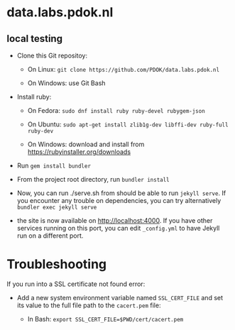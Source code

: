 # data.labs.pdok.nl

## local testing

- Clone this Git repositoy:

  - On Linux: `git clone https://github.com/PDOK/data.labs.pdok.nl`

  - On Windows: use Git Bash

- Install ruby:

  - On Fedora: `sudo dnf install ruby ruby-devel rubygem-json`

  - On Ubuntu: `sudo apt-get install zlib1g-dev libffi-dev ruby-full ruby-dev`

  - On Windows: download and install from https://rubyinstaller.org/downloads

- Run `gem install bundler`

- From the project root directory, run `bundler install`

- Now, you can run ./serve.sh from should be able to run `jekyll serve`.  If you encounter any
  trouble on dependencies, you can try alternatively `bundler exec
  jekyll serve`

- the site is now available on
  [http://localhost:4000](http://localhost:4000).  If you have other
  services running on this port, you can edit `_config.yml` to have
  Jekyll run on a different port.

# Troubleshooting

If you run into a SSL certificate not found error:

- Add a new system environment variable named `SSL_CERT_FILE` and set
  its value to the full file path to the `cacert.pem` file:

  - In Bash: `export SSL_CERT_FILE=$PWD/cert/cacert.pem`
